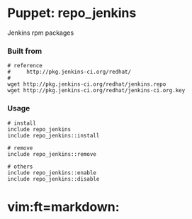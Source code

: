 # Puppet: repo_jenkins

Jenkins rpm packages

### Built from

    # reference
    #     http://pkg.jenkins-ci.org/redhat/
    #
    wget http://pkg.jenkins-ci.org/redhat/jenkins.repo
    wget http://pkg.jenkins-ci.org/redhat/jenkins-ci.org.key

### Usage

    # install
    include repo_jenkins
    include repo_jenkins::install

    # remove
    include repo_jenkins::remove

    # others
    include repo_jenkins::enable
    include repo_jenkins::disable


# vim:ft=markdown:

